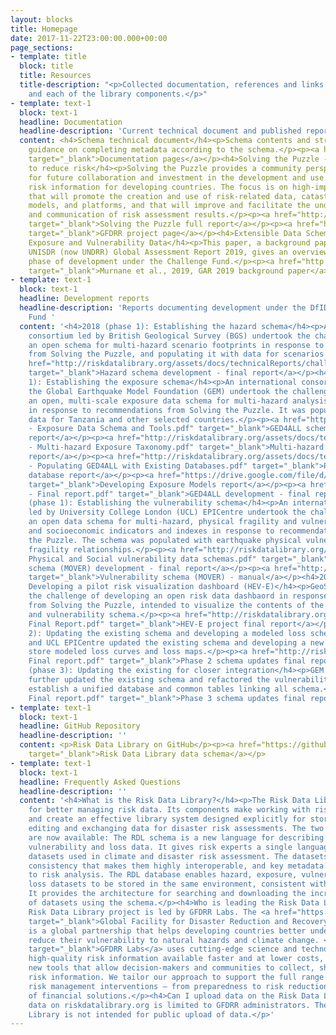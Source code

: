 ```yaml
---
layout: blocks
title: Homepage
date: 2017-11-22T23:00:00.000+00:00
page_sections:
- template: title
  block: title
  title: Resources
  title-description: "<p>Collected documentation, references and links for the projects
    and each of the library components.</p>"
- template: text-1
  block: text-1
  headline: Documentation
  headline-description: 'Current technical document and published reports '
  content: <h4>Schema technical document</h4><p>Schema contents and structure, providing
    guidance on completing metadata according to the schema.</p><p><a href="http://riskdatalibrary.org/documentation"
    target="_blank">Documentation pages</a></p><h4>Solving the Puzzle - Innovating
    to reduce risk</h4><p>Solving the Puzzle provides a community perspective on priorities
    for future collaboration and investment in the development and use of disaster
    risk information for developing countries. The focus is on high-impact activities
    that will promote the creation and use of risk-related data, catastrophe risk
    models, and platforms, and that will improve and facilitate the understanding
    and communication of risk assessment results.</p><p><a href="http://riskdatalibrary.org/assets/docs/communityReports/solving-the-puzzle-report.pdf"
    target="_blank">Solving the Puzzle full report</a></p><p><a href="https://www.gfdrr.org/en/solving-puzzle-innovating-reduce-risk"
    target="_blank">GFDRR project page</a></p><h4>Extensible Data Schemas for Hazard,
    Exposure and Vulnerability Data</h4><p>This paper, a background paper for the
    UNISDR (now UNDRR) Global Assessment Report 2019, gives an overview of the first
    phase of development under the Challenge Fund.</p><p><a href="http://riskdatalibrary.org/assets/docs/communityReports/Murnane_etal_2019_ExtensibleSchema_GAR19background.pdf"
    target="_blank">Murnane et al., 2019, GAR 2019 background paper</a></p>
- template: text-1
  block: text-1
  headline: Development reports
  headline-description: 'Reports documenting development under the DfID Challenge
    Fund '
  content: '<h4>2018 (phase 1): Establishing the hazard schema</h4><p>An international
    consortium led by British Geological Survey (BGS) undertook the challenge of developing
    an open schema for multi-hazard scenario footprints in response to recommendations
    from Solving the Puzzle, and populating it with data for scenarios in Tanzania.</p><p><a
    href="http://riskdatalibrary.org/assets/docs/technicalReports/challengefund_phase1_hazardSchemaDevelopment.pdf"
    target="_blank">Hazard schema development - final report</a></p><h4>2018 (phase
    1): Establishing the exposure schema</h4><p>An international consortium led by
    the Global Earthquake Model Foundation (GEM) undertook the challenge of developing
    an open, multi-scale exposure data schema for multi-hazard analysis (GED4ALL)
    in response to recommendations from Solving the Puzzle. It was populated with
    data for Tanzania and other selected countries.</p><p><a href="http://riskdatalibrary.org/assets/docs/technicalReports/challengefund_phase1_exposureSchemaDevelopment_D1
    - Exposure Data Schema and Tools.pdf" target="_blank">GED4ALL schema and tools
    report</a></p><p><a href="http://riskdatalibrary.org/assets/docs/technicalReports/challengefund_phase1_exposureSchemaDevelopment_D2
    - Multi-hazard Exposure Taxonomy.pdf" target="_blank">Multi-hazard Exposure Taxonomy
    report</a></p><p><a href="http://riskdatalibrary.org/assets/docs/technicalReports/challengefund_phase1_exposureSchemaDevelopment_D3
    - Populating GED4ALL with Existing Databases.pdf" target="_blank">Populating the
    database report</a></p><p><a href="https://drive.google.com/file/d/1MLLlmrurAs2lXFcYMsFJRHzk1erjoEWg/view?usp=sharing"
    target="_blank">Developing Exposure Models report</a></p><p><a href="http://riskdatalibrary.org/assets/docs/technicalReports/challengefund_phase1_exposureSchemaDevelopment_D5
    - Final report.pdf" target="_blank">GED4ALL development - final report</a></p><h4>2018
    (phase 1): Establishing the vulnerability schema</h4><p>An international consortium
    led by University College London (UCL) EPICentre undertook the challenge of developing
    an open data schema for multi-hazard, physical fragility and vulnerability relationships,
    and socioeconomic indicators and indexes in response to recommendations from Solving
    the Puzzle. The schema was populated with earthquake physical vulnerablity and
    fragility relationships.</p><p><a href="http://riskdatalibrary.org/assets/docs/technicalReports/challengefund_phase1_vulnerabilitySchemaDevelopment_MOVER
    Physical and Social vulnerability data schemas.pdf" target="_blank">Vulnerability
    schema (MOVER) development - final report</a></p><p><a href="http://riskdatalibrary.org/assets/docs/technicalReports/challengefund_phase1_vulnerabilitySchemaDevelopment_moverManual.pdf"
    target="_blank">Vulnerability schema (MOVER) - manual</a></p><h4>2018 (phase 1):
    Developing a pilot risk visualization dashboard (HEV-E)</h4><p>GeoSolutions undertook
    the challenge of developing an open risk data dashbaord in response to recommendations
    from Solving the Puzzle, intended to visualize the contents of the hazard, exposure
    and vulnerability schema.</p><p><a href="http://riskdatalibrary.org/assets/docs/technicalReports/challengefund_phase1_HEV-E
    Final Report.pdf" target="_blank">HEV-E project final report</a></p><h4>2019 (phase
    2): Updating the existing schema and developing a modeled loss schema</h4><p>GEM
    and UCL EPICentre updated the existing schema and developing a new component to
    store modeled loss curves and loss maps.</p><p><a href="http://riskdatalibrary.org/assets/docs/technicalReports/challengefund_phase2_schemaUpdates
    Final report.pdf" target="_blank">Phase 2 schema updates final report</a></p><h4>2020
    (phase 3): Updating the existing for closer integration</h4><p>GEM and UCL EPICentre
    further updated the existing schema and refactored the vulnerability schema to
    establish a unified database and common tables linking all schema.</p><p><a href="http://riskdatalibrary.org/assets/docs/technicalReports/challengefund_phase3_schemaUpdates
    Final report.pdf" target="_blank">Phase 3 schema updates final report</a></p>'
- template: text-1
  block: text-1
  headline: GitHub Repository
  headline-description: ''
  content: <p>Risk Data Library on GitHub</p><p><a href="https://github.com/GFDRR/rdl-data"
    target="_blank">Risk Data Library data schema</a></p>
- template: text-1
  block: text-1
  headline: Frequently Asked Questions
  headline-description: ''
  content: '<h4>What is the Risk Data Library?</h4><p>The Risk Data Library is a system
    for better managing risk data. Its components make working with risk data easier
    and create an effective library system designed explicitly for storing, finding,
    editing and exchanging data for disaster risk assessments. The two components
    are now available: The RDL schema is a new language for describing hazard, exposure,
    vulnerability and loss data. It gives risk experts a single language to describe
    datasets used in climate and disaster risk assessment. The datasets have an underlying
    consistency that makes them highly interoperable, and key metadata fields tailored
    to risk analysis. The RDL database enables hazard, exposure, vulnerability and
    loss datasets to be stored in the same environment, consistent with the schema.
    It provides the architecture for searching and downloading the increasing number
    of datasets using the schema.</p><h4>Who is leading the Risk Data Library project?</h4><p>The
    Risk Data Library project is led by GFDRR Labs. The <a href="https://www.gfdrr.org/en"
    target="_blank">Global Facility for Disaster Reduction and Recovery (GFDRR)</a>
    is a global partnership that helps developing countries better understand and
    reduce their vulnerability to natural hazards and climate change. <a href="https://www.gfdrr.org/en/gfdrr-labs"
    target="_blank">GFDRR Labs</a> uses cutting-edge science and technology to make
    high-quality risk information available faster and at lower costs, and develop
    new tools that allow decision-makers and communities to collect, share, and understand
    risk information. We tailor our approach to support the full range of disaster
    risk management interventions — from preparedness to risk reduction to consideration
    of financial solutions.</p><h4>Can I upload data on the Risk Data Library?</h4><p>Uploading
    data on riskdatalibrary.org is limited to GFDRR administrators. The Risk Data
    Library is not intended for public upload of data.</p>'
---
```


